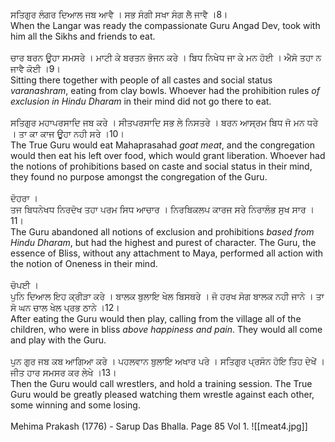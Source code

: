 ਸਤਿਗੁਰ ਲੰਗਰ ਦਿਆਲ ਜਬ ਆਵੈ । ਸਭ ਸੰਗੀ ਸਖਾ ਸੰਗ ਲੈ ਜਾਵੈ ।8।⁣  
When the Langar was ready the compassionate Guru Angad Dev, took with him all the Sikhs and friends to eat. ⁣  
⁣  
ਚਾਰ ਬਰਨ ਊਹਾ ਸਮਸਰੇ । ਮਾਟੀ ਕੇ ਬਰਤਨ ਭੋਜਨ ਕਰੇ । ਬਿਧ ਨਿਖੇਧ ਜਾ ਕੇ ਮਨ ਹੋਈ । ਐਸੋ ਤਹਾ ਨ ਜਾਵੈ ਕੋਈ ।9।⁣  
Sitting there together with people of all castes and social status *varanashram*, eating from clay bowls. Whoever had the prohibition rules *of exclusion in Hindu Dharam* in their mind did not go there to eat. ⁣  
⁣  
ਸਤਿਗੁਰ ਮਹਾਪਰਸਾਦਿ ਜਬ ਕਰੇ । ਸੀਤਪਰਸਾਦਿ ਸਭ ਲੇ ਨਿਸਤਰੇ । ਬਰਨ ਆਸ੍ਰਮ ਬਿਧ ਜੋ ਮਨ ਧਰੇ । ਤਾ ਕਾ ਕਾਜ ਊਹਾ ਨਹੀ ਸਰੇ ।10।⁣  
The True Guru would eat Mahaprasahad *goat meat*, and the congregation would then eat his left over food, which would grant liberation. Whoever had the notions of prohibitions based on caste and social status in their mind, they found no purpose amongst the congregation of the Guru.⁣  
⁣  
ਦੋਹਰਾ ।⁣  
ਤਜ ਬਿਧਨੇਖਧ ਨਿਰਦੋਖ ਤਹਾ ਪਰਮ ਸਿਧ ਆਚਾਰ । ਨਿਰਬਿਕਲਪ ਕਾਰਜ ਸਰੇ ਨਿਰਾਲੰਭ ਸੁਖ ਸਾਰ । 11। ⁣  
The Guru abandoned all notions of exclusion and prohibitions *based from Hindu Dharam*, but had the highest and purest of character. The Guru, the essence of Bliss, without any attachment to Maya, performed all action with the notion of Oneness in their mind. ⁣  
⁣  
ਚੋਪਈ ।⁣  
ਪੁਨਿ ਦਿਆਲ ਇਹ ਕ੍ਰੀੜਾ ਕਰੇ । ਬਾਲਕ ਬੁਲਾਇ ਖੇਲ ਬਿਸਥਰੇ । ਜੋ ਹਰਖ ਸੋਗ ਬਾਲਕ ਨਹੀ ਜਾਨੇ । ਤਾ ਸੋ ਘਨ ਚਾਲ ਖੇਲ ਪ੍ਰਭ ਠਾਨੇ ।12।⁣  
After eating the Guru would then play, calling from the village all of the children, who were in bliss *above happiness and pain*. They would all come and play with the Guru. ⁣  
⁣  
ਪੁਨ ਗੁਰ ਜਬ ਕਬ ਆਗਿਆ ਕਰੇ । ਪਹਲਵਾਨ ਬੁਲਾਇ ਅਖਾਰ ਪਰੇ । ਸਤਿਗੁਰ ਪ੍ਰਸੰਨ ਹੋਇ ਤਿਹ ਦੇਖੇਂ । ਜੀਤ ਹਾਰ ਸਮਸਰ ਕਰ ਲੇਖੇ ।13।⁣  
Then the Guru would call wrestlers, and hold a training session. The True Guru would be greatly pleased watching them wrestle against each other, some winning and some losing. ⁣  
⁣  
Mehima Prakash (1776) - Sarup Das Bhalla. Page 85 Vol 1.
![[meat4.jpg]]
